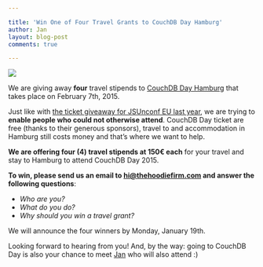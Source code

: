 ```yaml
---

title: 'Win One of Four Travel Grants to CouchDB Day Hamburg'
author: Jan
layout: blog-post
comments: true

---
```


![](http://day.couchdb.org/images/couchdb_day_hamburg.png)

We are giving away **four** travel stipends to [CouchDB Day Hamburg](http://day.couchdb.org "CouchDB Day 2015 in Hamburg") that takes place on February 7th, 2015.

Just like with [the ticket giveaway for JSUnconf EU last year](http://hood.ie/blog/team-hoodie-gives-away-two-tickets-for-jsunconf-eu.html), we are trying to **enable people who could not otherwise attend**. CouchDB Day ticket are free (thanks to their generous sponsors), travel to and accommodation in Hamburg still costs money and that’s where we want to help.

**We are offering four (4) travel stipends at 150€ each** for your travel and stay to Hamburg to attend CouchDB Day 2015.

**To win, please send us an email to [hi@thehoodiefirm.com](mailto:&#x68;&#x69;&#x40;&#x74;&#x68;&#x65;&#x68;&#x6F;&#x6F;&#x64;&#x69;&#x65;&#x66;&#x69;&#x72;&#x6D;&#x2E;&#x63;&#x6F;&#x6D;) and answer the following questions**:

- *Who are you?*
- *What do you do?*
- *Why should you win a travel grant?*

We will announce the four winners by Monday, January 19th.

Looking forward to hearing from you! And, by the way: going to CouchDB Day is also your chance to meet <a href="https://twitter.com/janl">Jan</a> who will also attend :)
